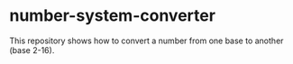 # number-system-converter
This repository shows how to convert a number from one base to another (base 2-16).
